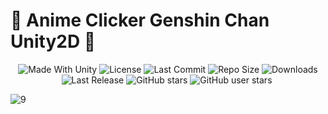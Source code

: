 # 💖 Anime Clicker Genshin Chan Unity2D 💖

 <p align="center">
  <a>
    <img alt="Made With Unity" src="https://img.shields.io/badge/made%20with-Unity-57b9d3.svg?logo=Unity">
  </a>
  <a>
    <img alt="License" src="https://img.shields.io/github/license/RimuruDev/Anime-Clicker-Genshin-Chan-Unity2D?logo=github">
  </a>
  <a>
    <img alt="Last Commit" src="https://img.shields.io/github/last-commit/RimuruDev/Anime-Clicker-Genshin-Chan-Unity2D?logo=Mapbox&color=orange">
  </a>
  <a>
    <img alt="Repo Size" src="https://img.shields.io/github/repo-size/RimuruDev/Anime-Clicker-Genshin-Chan-Unity2D?logo=VirtualBox">
  </a>
  <a>
    <img alt="Downloads" src="https://img.shields.io/github/downloads/RimuruDev/Anime-Clicker-Genshin-Chan-Unity2D/total?color=brightgreen">
  </a>
  <a>
    <img alt="Last Release" src="https://img.shields.io/github/v/release/RimuruDev/Anime-Clicker-Genshin-Chan-Unity2D?include_prereleases&logo=Dropbox&color=yellow">
  </a>
  <a>
    <img alt="GitHub stars" src="https://img.shields.io/github/stars/RimuruDev/Anime-Clicker-Genshin-Chan-Unity2D?branch=main&label=Stars&logo=GitHub&logoColor=ffffff&labelColor=282828&color=informational&style=flat">
  </a>
  <a>
    <img alt="GitHub user stars" src="https://img.shields.io/github/stars/RimuruDev?affiliations=OWNER&branch=main&label=User%20Stars&logo=GitHub&logoColor=ffffff&labelColor=282828&color=informational&style=flat">
  </a>
  <a>
    <img alt="" src="https://img.shields.io/github/watchers/RimuruDev/Anime-Clicker-Genshin-Chan-Unity2D?style=flat">
  </a>
</p>

![9](https://github.com/Rimuru-Dev/Anime-Clicker-Genshin-Chan-Unity2D/assets/85500556/5bc9a1b7-71cf-464e-9dea-73115a4e905b)
